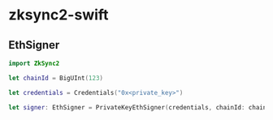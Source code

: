 # zksync2-swift

## EthSigner

```swift
import ZkSync2

let chainId = BigUInt(123)

let credentials = Credentials("0x<private_key>")

let signer: EthSigner = PrivateKeyEthSigner(credentials, chainId: chainId)
```
